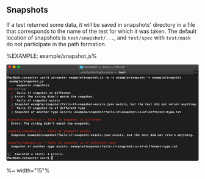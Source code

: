 ## Snapshots

If a test returned some data, it will be saved in snapshots' directory in a file that corresponds to the name of the test for which it was taken. The default location of snapshots is `test/snapshot/...`, and `test/spec` with `test/mask` do not participate in the path formation.

%EXAMPLE: example/snapshot.js%

![Zoroaster Snapshot Example](doc/snapshot.gif)

%~ width="15"%